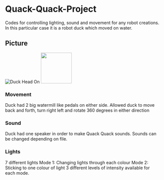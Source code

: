 # Quack-Quack-Project
Codes for controlling lighting, sound and movement for any robot creations. In this particular case it is a robot duck which moved on water.

## Picture

![Duck Head On](https://github.com/user-attachments/assets/edc6f4a2-f1a6-4262-91e0-2ef387fea038) <img src="https://github.com/user-attachments/assets/edc6f4a2-f1a6-4262-91e0-2ef387fea038" width="100" height="100"/>


### Movement

Duck had 2 big watermill like pedals on either side. Allowed duck to move back and forth, turn right left and rotate 360 degrees in either direction

### Sound

Duck had one speaker in order to make Quack Quack sounds. Sounds can be changed depending on file.

### Lights

7 different lights
Mode 1: Changing lights through each colour
Mode 2: Sticking to one colour of light
3 different levels of intensity available for each mode.
